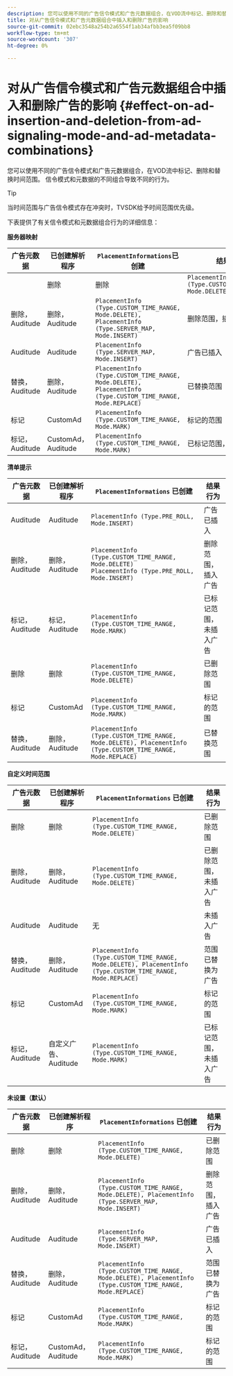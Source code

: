 ```yaml
---
description: 您可以使用不同的广告信令模式和广告元数据组合，在VOD流中标记、删除和替换时间范围。 信令模式和元数据的不同组合导致不同的行为。
title: 对从广告信令模式和广告元数据组合中插入和删除广告的影响
source-git-commit: 02ebc3548a254b2a6554f1ab34afbb3ea5f09bb8
workflow-type: tm+mt
source-wordcount: '307'
ht-degree: 0%

---
```


# 对从广告信令模式和广告元数据组合中插入和删除广告的影响 {#effect-on-ad-insertion-and-deletion-from-ad-signaling-mode-and-ad-metadata-combinations}

您可以使用不同的广告信令模式和广告元数据组合，在VOD流中标记、删除和替换时间范围。 信令模式和元数据的不同组合导致不同的行为。

>[!TIP]
>
>当时间范围与广告信令模式存在冲突时，TVSDK给予时间范围优先级。

下表提供了有关信令模式和元数据组合行为的详细信息：

**服务器映射**

| **广告元数据** | **已创建解析程序** | **`PlacementInformations`已创建** | **结果行为** |
|--- |--- |--- |--- |
|  | 删除 | 删除 | `PlacementInfo (Type.CUSTOM_TIME_RANGE, Mode.DELETE)` | 已删除范围 |
| 删除，Auditude | 删除，Auditude | `PlacementInfo (Type.CUSTOM_TIME_RANGE, Mode.DELETE),` <br>`PlacementInfo (Type.SERVER_MAP, Mode.INSERT)` | 删除范围，插入广告 |
| Auditude | Auditude | `PlacementInfo (Type.SERVER_MAP, Mode.INSERT)` | 广告已插入 |
| 替换，Auditude | 删除，Auditude | `PlacementInfo (Type.CUSTOM_TIME_RANGE, Mode.DELETE), PlacementInfo (Type.CUSTOM_TIME_RANGE, Mode.REPLACE)` | 已替换范围 |
| 标记 | CustomAd | `PlacementInfo (Type.CUSTOM_TIME_RANGE, Mode.MARK)` | 标记的范围 |
| 标记，Auditude | CustomAd，Auditude | `PlacementInfo (Type.CUSTOM_TIME_RANGE, Mode.MARK)` | 已标记范围，未插入广告 |

**清单提示**

| 广告元数据 | 已创建解析程序 | `PlacementInformations` 已创建 | 结果行为 |
|--- |--- |--- |--- |
| Auditude | Auditude | `PlacementInfo (Type.PRE_ROLL, Mode.INSERT)` | 广告已插入 |
| 删除，Auditude | 删除，Auditude | `PlacementInfo (Type.CUSTOM_TIME_RANGE, Mode.DELETE)`<br>`PlacementInfo (Type.PRE_ROLL, Mode.INSERT)` | 删除范围，插入广告 |
| 标记，Auditude | 标记，Auditude | `PlacementInfo (Type.CUSTOM_TIME_RANGE, Mode.MARK)` | 已标记范围，未插入广告 |
| 删除 | 删除 | `PlacementInfo (Type.CUSTOM_TIME_RANGE, Mode.DELETE)` | 已删除范围 |
| 标记 | CustomAd | `PlacementInfo (Type.CUSTOM_TIME_RANGE, Mode.MARK)` | 标记的范围 |
| 替换，Auditude | 删除，Auditude | `PlacementInfo (Type.CUSTOM_TIME_RANGE, Mode.DELETE), PlacementInfo (Type.CUSTOM_TIME_RANGE, Mode.REPLACE)` | 已替换范围 |

**自定义时间范围**

| 广告元数据 | 已创建解析程序 | `PlacementInformations` 已创建 | 结果行为 |
|--- |--- |--- |--- |
| 删除 | 删除 | `PlacementInfo (Type.CUSTOM_TIME_RANGE, Mode.DELETE)` | 已删除范围 |
| 删除，Auditude | 删除，Auditude | `PlacementInfo (Type.CUSTOM_TIME_RANGE, Mode.DELETE)` | 已删除范围，未插入广告 |
| Auditude | Auditude | 无 | 未插入广告 |
| 替换，Auditude | 删除，Auditude | `PlacementInfo (Type.CUSTOM_TIME_RANGE, Mode.DELETE), PlacementInfo (Type.CUSTOM_TIME_RANGE, Mode.REPLACE)` | 范围已替换为广告 |
| 标记 | CustomAd | `PlacementInfo (Type.CUSTOM_TIME_RANGE, Mode.MARK)` | 标记的范围 |
| 标记，Auditude | 自定义广告、Auditude | `PlacementInfo (Type.CUSTOM_TIME_RANGE, Mode.MARK)` | 已标记范围，未插入广告 |

**未设置（默认）**

| 广告元数据 | 已创建解析程序 | `PlacementInformations` 已创建 | 结果行为 |
|--- |--- |--- |--- |
| 删除 | 删除 | `PlacementInfo (Type.CUSTOM_TIME_RANGE, Mode.DELETE)` | 已删除范围 |
| 删除，Auditude | 删除，Auditude | `PlacementInfo (Type.CUSTOM_TIME_RANGE, Mode.DELETE), PlacementInfo (Type.SERVER_MAP, Mode.INSERT)` | 删除范围，插入广告 |
| Auditude | Auditude | `PlacementInfo (Type.SERVER_MAP, Mode.INSERT)` | 广告已插入 |
| 替换，Auditude | 删除，Auditude | `PlacementInfo (Type.CUSTOM_TIME_RANGE, Mode.DELETE), PlacementInfo (Type.CUSTOM_TIME_RANGE, Mode.REPLACE)` | 范围已替换为广告 |
| 标记 | CustomAd | `PlacementInfo (Type.CUSTOM_TIME_RANGE, Mode.MARK)` | 标记的范围 |
| 标记，Auditude | CustomAd，Auditude | `PlacementInfo (Type.CUSTOM_TIME_RANGE, Mode.MARK)` | 标记的范围 |
